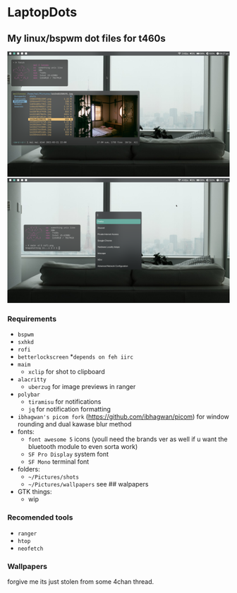 # LaptopDots
## My linux/bspwm dot files for t460s

![screenshot](https://github.com/NotPocky/LaptopDots/blob/master/showcase/desktop.png)
![screenshot](https://github.com/NotPocky/LaptopDots/blob/master/showcase/rofi.png)

### Requirements
* `bspwm`
* `sxhkd`
* `rofi`
* `betterlockscreen`
  *`depends on feh iirc`
* `maim`
  * `xclip` for shot to clipboard
* `alacritty`
  * `uberzug` for image previews in ranger 
* `polybar`
  * `tiramisu` for notifications
  * `jq` for notification formatting
* `ibhagwan's picom fork` (https://github.com/ibhagwan/picom) for window rounding and dual kawase blur method
* fonts:
  * `font awesome 5` icons (youll need the brands ver as well if u want the bluetooth module to even sorta work)
  * `SF Pro Display` system font
  * `SF Mono` terminal font
* folders:
  * `~/Pictures/shots`
  * `~/Pictures/wallpapers` see ## walpapers
* GTK things:
  * wip
 
### Recomended tools
 * `ranger`
 * `htop`
 * `neofetch` 
 
### Wallpapers 
forgive me its just stolen from some 4chan thread.

